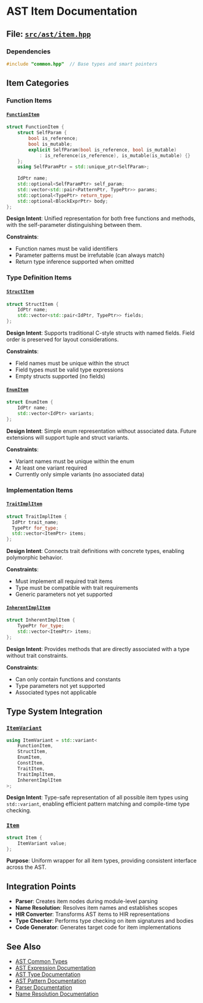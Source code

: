 # AST Item Documentation

## File: [`src/ast/item.hpp`](../../src/ast/item.hpp)

### Dependencies

```cpp
#include "common.hpp"  // Base types and smart pointers
```

## Item Categories

### Function Items

#### [`FunctionItem`](../../src/ast/item.hpp:8)

```cpp
struct FunctionItem {
    struct SelfParam {
        bool is_reference;
        bool is_mutable;
        explicit SelfParam(bool is_reference, bool is_mutable)
            : is_reference(is_reference), is_mutable(is_mutable) {}
    };
    using SelfParamPtr = std::unique_ptr<SelfParam>;
    
    IdPtr name;
    std::optional<SelfParamPtr> self_param;
    std::vector<std::pair<PatternPtr, TypePtr>> params;
    std::optional<TypePtr> return_type;
    std::optional<BlockExprPtr> body;
};
```

**Design Intent**: Unified representation for both free functions and methods, with the self-parameter distinguishing between them.

**Constraints**:
- Function names must be valid identifiers
- Parameter patterns must be irrefutable (can always match)
- Return type inference supported when omitted

### Type Definition Items

#### [`StructItem`](../../src/ast/item.hpp:24)

```cpp
struct StructItem {
    IdPtr name;
    std::vector<std::pair<IdPtr, TypePtr>> fields;
};
```

**Design Intent**: Supports traditional C-style structs with named fields. Field order is preserved for layout considerations.

**Constraints**:
- Field names must be unique within the struct
- Field types must be valid type expressions
- Empty structs supported (no fields)

#### [`EnumItem`](../../src/ast/item.hpp:29)

```cpp
struct EnumItem {
    IdPtr name;
    std::vector<IdPtr> variants;
};
```

**Design Intent**: Simple enum representation without associated data. Future extensions will support tuple and struct variants.

**Constraints**:
- Variant names must be unique within the enum
- At least one variant required
- Currently only simple variants (no associated data)

### Implementation Items

#### [`TraitImplItem`](../../src/ast/item.hpp:45)

```cpp
struct TraitImplItem {
  IdPtr trait_name;
  TypePtr for_type;
  std::vector<ItemPtr> items;
};
```

**Design Intent**: Connects trait definitions with concrete types, enabling polymorphic behavior.

**Constraints**:
- Must implement all required trait items
- Type must be compatible with trait requirements
- Generic parameters not yet supported

#### [`InherentImplItem`](../../src/ast/item.hpp:51)

```cpp
struct InherentImplItem {
    TypePtr for_type;
    std::vector<ItemPtr> items;
};
```

**Design Intent**: Provides methods that are directly associated with a type without trait constraints.

**Constraints**:
- Can only contain functions and constants
- Type parameters not yet supported
- Associated types not applicable

## Type System Integration

### [`ItemVariant`](../../src/ast/item.hpp:57)

```cpp
using ItemVariant = std::variant<
    FunctionItem,
    StructItem,
    EnumItem,
    ConstItem,
    TraitItem,
    TraitImplItem,
    InherentImplItem
>;
```

**Design Intent**: Type-safe representation of all possible item types using `std::variant`, enabling efficient pattern matching and compile-time type checking.

### [`Item`](../../src/ast/item.hpp:68)

```cpp
struct Item {
    ItemVariant value;
};
```

**Purpose**: Uniform wrapper for all item types, providing consistent interface across the AST.

## Integration Points

- **Parser**: Creates item nodes during module-level parsing
- **Name Resolution**: Resolves item names and establishes scopes
- **HIR Converter**: Transforms AST items to HIR representations
- **Type Checker**: Performs type checking on item signatures and bodies
- **Code Generator**: Generates target code for item implementations

## See Also

- [AST Common Types](common.md)
- [AST Expression Documentation](expr.md)
- [AST Type Documentation](type.md)
- [AST Pattern Documentation](pattern.md)
- [Parser Documentation](../parser/README.md)
- [Name Resolution Documentation](../semantic/passes/semantic-checking.md)